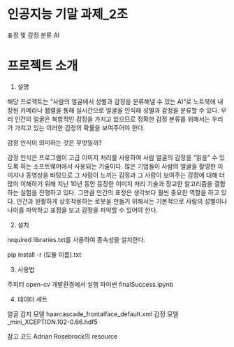 # 인공지능 기말 과제_2조
표정 및 감정 분류 AI

# 프로젝트 소개
1. 설명

 해당 프로젝트는 “사람의 얼굴에서 성별과 감정을 분류해낼 수 있는 AI”로 노트북에 내장된 카메라나 웹캠을 통해 실시간으로 얼굴을 인식해 성별과 감정을 분류할 수 있다.
 우리 인간의 얼굴은 복합적인 감정을 가지고 있으므로 정확한 감정 분류를 위해서는 우리가 가지고 있는 이러한 감정의 확률을 보여주어야 한다.

 감정 인식이 의미하는 것은 무엇일까?

 감정 인식은 프로그램이 고급 이미지 처리를 사용하여 사람 얼굴의 감정을 "읽을" 수 있도록 하는 소프트웨어에서 사용되는 기술이다. 많은 기업들이 사람의 얼굴을 촬영한 이미지나 동영상을 바탕으로 그 사람이 느끼는 감정과 그 사람이 보여주는 감정에 대해 더 많이 이해하기 위해 지난 10년 동안 등장한 이미지 처리 기술과 정교한 알고리즘을 결합하는 실험을 진행하고 있다. 그만큼 인간의 표정은 생각보다 훨씬 중요한  역할을 하고 있다.
 인간과 원활하게 상호작용하는 로봇을 만들기 위해서는 기본적으로 사람의 성별이나 나이를 파악하고 표정을 보고 감정을 파악할 수 있어야 한다. 

2. 설치

required libraries.txt를 사용하여 종속성을 설치한다.

pip install -r (모듈 이름).txt

3. 사용법

주피터 open-cv 개발환경에서 실행
파이썬 finalSuccess.ipynb


4. 데이터 세트

얼굴 감지 모델 haarcascade_frontalface_default.xml
감정 모델 _mini_XCEPTION.102-0.66.hdf5

참고 코드
Adrian Rosebrock의 resource

